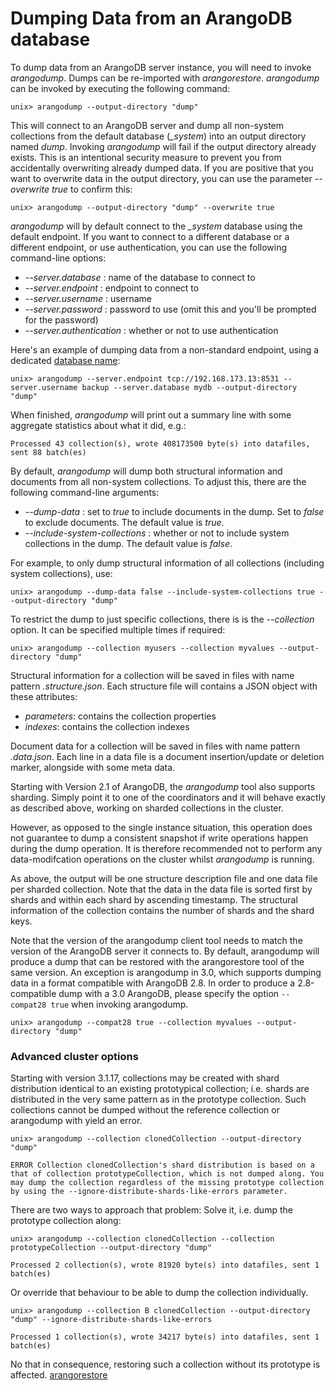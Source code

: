 Dumping Data from an ArangoDB database
======================================

To dump data from an ArangoDB server instance, you will need to invoke _arangodump_.
Dumps can be re-imported with _arangorestore_. _arangodump_ can be invoked by executing
the following command:

    unix> arangodump --output-directory "dump"

This will connect to an ArangoDB server and dump all non-system collections from
the default database (*_system*) into an output directory named *dump*.
Invoking _arangodump_ will fail if the output directory already exists. This is
an intentional security measure to prevent you from accidentally overwriting already
dumped data. If you are positive that you want to overwrite data in the output 
directory, you can use the parameter *--overwrite true* to confirm this:

    unix> arangodump --output-directory "dump" --overwrite true

_arangodump_ will by default connect to the *_system* database using the default
endpoint. If you want to connect to a different database or a different endpoint, 
or use authentication, you can use the following command-line options:

* *--server.database <string>*: name of the database to connect to
* *--server.endpoint <string>*: endpoint to connect to
* *--server.username <string>*: username
* *--server.password <string>*: password to use (omit this and you'll be prompted for the
  password)
* *--server.authentication <bool>*: whether or not to use authentication

Here's an example of dumping data from a non-standard endpoint, using a dedicated
[database name](../Appendix/Glossary.md#database-name):

    unix> arangodump --server.endpoint tcp://192.168.173.13:8531 --server.username backup --server.database mydb --output-directory "dump"

When finished, _arangodump_ will print out a summary line with some aggregate 
statistics about what it did, e.g.:

    Processed 43 collection(s), wrote 408173500 byte(s) into datafiles, sent 88 batch(es)

By default, _arangodump_ will dump both structural information and documents from all
non-system collections. To adjust this, there are the following command-line 
arguments:

* *--dump-data <bool>*: set to *true* to include documents in the dump. Set to *false* 
  to exclude documents. The default value is *true*.
* *--include-system-collections <bool>*: whether or not to include system collections
  in the dump. The default value is *false*.
  
For example, to only dump structural information of all collections (including system
collections), use:

    unix> arangodump --dump-data false --include-system-collections true --output-directory "dump"

To restrict the dump to just specific collections, there is is the *--collection* option.
It can be specified multiple times if required:
    
    unix> arangodump --collection myusers --collection myvalues --output-directory "dump"

Structural information for a collection will be saved in files with name pattern 
*<collection-name>.structure.json*. Each structure file will contains a JSON object 
with these attributes:
- *parameters*: contains the collection properties
- *indexes*: contains the collection indexes

Document data for a collection will be saved in files with name pattern 
*<collection-name>.data.json*. Each line in a data file is a document insertion/update or
deletion marker, alongside with some meta data.

Starting with Version 2.1 of ArangoDB, the *arangodump* tool also
supports sharding. Simply point it to one of the coordinators and it
will behave exactly as described above, working on sharded collections
in the cluster.

However, as opposed to the single instance situation, this operation 
does not guarantee to dump a consistent snapshot if write operations 
happen during the dump operation. It is therefore recommended not to 
perform any data-modifcation operations on the cluster whilst *arangodump* 
is running.

As above, the output will be one structure description file and one data
file per sharded collection. Note that the data in the data file is
sorted first by shards and within each shard by ascending timestamp. The
structural information of the collection contains the number of shards
and the shard keys.

Note that the version of the arangodump client tool needs to match the version of the
ArangoDB server it connects to. By default, arangodump will produce a dump that can be
restored with the arangorestore tool of the same version. An exception is arangodump
in 3.0, which supports dumping data in a format compatible with ArangoDB 2.8. In order
to produce a 2.8-compatible dump with a 3.0 ArangoDB, please specify the option
`--compat28 true` when invoking arangodump.
    
    unix> arangodump --compat28 true --collection myvalues --output-directory "dump"

### Advanced cluster options

Starting with version 3.1.17, collections may be created with shard
distribution identical to an existing prototypical collection;
i.e. shards are distributed in the very same pattern as in the
prototype collection. Such collections cannot be dumped without the
reference collection or arangodump with yield an error.

    unix> arangodump --collection clonedCollection --output-directory "dump"

    ERROR Collection clonedCollection's shard distribution is based on a that of collection prototypeCollection, which is not dumped along. You may dump the collection regardless of the missing prototype collection by using the --ignore-distribute-shards-like-errors parameter.

There are two ways to approach that problem: Solve it, i.e. dump the
prototype collection along:

    unix> arangodump --collection clonedCollection --collection prototypeCollection --output-directory "dump"
    
    Processed 2 collection(s), wrote 81920 byte(s) into datafiles, sent 1 batch(es)

Or override that behaviour to be able to dump the collection
individually.

    unix> arangodump --collection B clonedCollection --output-directory "dump" --ignore-distribute-shards-like-errors
    
    Processed 1 collection(s), wrote 34217 byte(s) into datafiles, sent 1 batch(es)

No that in consequence, restoring such a collection without its
prototype is affected. [arangorestore](Arangorestore.md)
